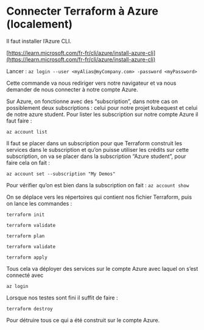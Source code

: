 # Connecter Terraform à Azure (localement)

Il faut installer l’Azure CLI. 

[https://learn.microsoft.com/fr-fr/cli/azure/install-azure-cli](https://learn.microsoft.com/fr-fr/cli/azure/install-azure-cli)

Lancer : `az login --user <myAlias@myCompany.com> -password <myPassword>` 

Cette commande va nous rediriger vers notre navigateur et va nous demander de nous connecter à notre compte Azure.

Sur Azure, on fonctionne avec des “subscription”, dans notre cas on possiblement deux subscriptions : celui pour notre projet kubequest et celui de notre azure student. Pour lister les subscription sur notre compte Azure il faut faire : 

`az account list`

Il faut se placer dans un subscription pour que Terraform construit les services dans le subscription et qu’on puisse utiliser les crédits sur cette subscription, on va se placer dans la subscription “Azure student”, pour faire cela on fait : 

`az account set --subscription "My Demos"` 

Pour vérifier qu’on est bien dans la subscription on fait : `az account show`

On se déplace vers les répertoires qui contient nos fichier Terraform, puis on lance les commandes :

`terraform init` 

`terraform validate`

`terraform plan`

`terraform validate`

`terraform apply` 

Tous cela va déployer des services sur le compte Azure avec laquel on s’est connecté avec 

`az login`

Lorsque nos testes sont fini il suffit de faire : 

`terraform destroy` 

Pour détruire tous ce qui a été construit sur le compte Azure.